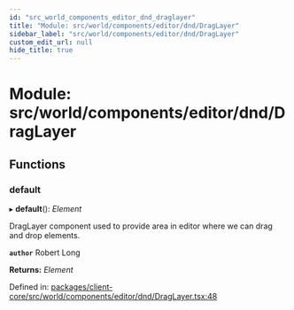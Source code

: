 ```yaml
---
id: "src_world_components_editor_dnd_draglayer"
title: "Module: src/world/components/editor/dnd/DragLayer"
sidebar_label: "src/world/components/editor/dnd/DragLayer"
custom_edit_url: null
hide_title: true
---
```


# Module: src/world/components/editor/dnd/DragLayer

## Functions

### default

▸ **default**(): *Element*

DragLayer component used to provide area in editor where we can drag and drop elements.

**`author`** Robert Long

**Returns:** *Element*

Defined in: [packages/client-core/src/world/components/editor/dnd/DragLayer.tsx:48](https://github.com/xr3ngine/xr3ngine/blob/7e8e151f1/packages/client-core/src/world/components/editor/dnd/DragLayer.tsx#L48)
